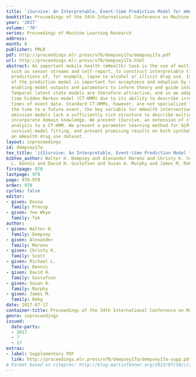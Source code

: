 ```yaml
---
title: 'iSurvive: An Interpretable, Event-time Prediction Model for mHealth'
booktitle: Proceedings of the 34th International Conference on Machine Learning
year: '2017'
volume: '70'
series: Proceedings of Machine Learning Research
address: 
month: 0
publisher: PMLR
pdf: http://proceedings.mlr.press/v70/dempsey17a/dempsey17a.pdf
url: http://proceedings.mlr.press/v70/dempsey17a.html
abstract: An important mobile health (mHealth) task is the use of multimodal data,
  such as sensor streams and self-report, to construct interpretable time-to-event
  predictions of, for example, lapse to alcohol or illicit drug use. Interpretability
  of the prediction model is important for acceptance and adoption by domain scientists,
  enabling model outputs and parameters to inform theory and guide intervention design.
  Temporal latent state models are therefore attractive, and so we adopt the continuous
  time hidden Markov model (CT-HMM) due to its ability to describe irregular arrival
  times of event data. Standard CT-HMMs, however, are not specialized for predicting
  the time to a future event, the key variable for mHealth interventions. Also, standard
  emission models lack a sufficiently rich structure to describe multimodal data and
  incorporate domain knowledge. We present iSurvive, an extension of classical survival
  analysis to a CT-HMM. We present a parameter learning method for GLM emissions and
  survival model fitting, and present promising results on both synthetic data and
  an mHealth drug use dataset.
layout: inproceedings
id: dempsey17a
tex_title: 'i{S}urvive: An Interpretable, Event-time Prediction Model for m{H}ealth'
bibtex_author: Walter H. Dempsey and Alexander Moreno and Christy K. Scott and Michael
  L. Dennis and David H. Gustafson and Susan A. Murphy and James M. Rehg
firstpage: 970
lastpage: 979
page: 970-979
order: 970
cycles: false
editor:
- given: Doina
  family: Precup
- given: Yee Whye
  family: Teh
author:
- given: Walter H.
  family: Dempsey
- given: Alexander
  family: Moreno
- given: Christy K.
  family: Scott
- given: Michael L.
  family: Dennis
- given: David H.
  family: Gustafson
- given: Susan A.
  family: Murphy
- given: James M.
  family: Rehg
date: 2017-07-17
container-title: Proceedings of the 34th International Conference on Machine Learning
genre: inproceedings
issued:
  date-parts:
  - 2017
  - 7
  - 17
extras:
- label: Supplementary PDF
  link: http://proceedings.mlr.press/v70/dempsey17a/dempsey17a-supp.pdf
# Format based on citeproc: http://blog.martinfenner.org/2013/07/30/citeproc-yaml-for-bibliographies/
---
```

